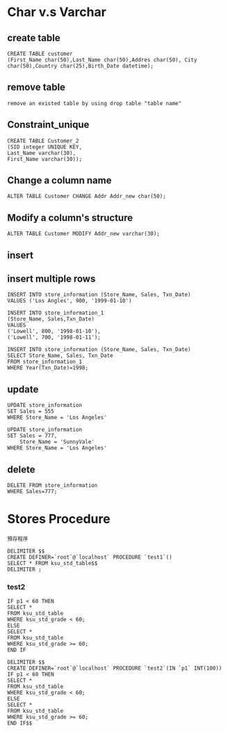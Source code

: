# Char v.s Varchar
## create table
```
CREATE TABLE customer
(First_Name char(50),Last_Name char(50),Addres char(50), City char(50),Country char(25),Birth_Date datetime);
```
## remove table
```
remove an existed table by using drop table "table name"
```
## Constraint_unique
```
CREATE TABLE Customer_2
(SID integer UNIQUE KEY,
Last_Name varchar(30),
First_Name varchar(30));
```
## Change a column name
```
ALTER TABLE Customer CHANGE Addr Addr_new char(50);
```
## Modify a column's structure
```
ALTER TABLE Customer MODIFY Addr_new varchar(30);
```
## insert 
## insert multiple rows
```
INSERT INTO store_information (Store_Name, Sales, Txn_Date)
VALUES ('Los Angles', 900, '1999-01-10')
```
```
INSERT INTO store_information_1
(Store_Name, Sales,Txn_Date)
VALUES
('Lowell', 800, '1998-01-10'),
('Lowell', 700, '1998-01-11');
```
```
INSERT INTO store_information (Store_Name, Sales, Txn_Date)
SELECT Store_Name, Sales, Txn_Date
FROM store_information_1
WHERE Year(Txn_Date)=1998;
```
## update
```
UPDATE store_information
SET Sales = 555
WHERE Store_Name = 'Los Angeles'
```
```
UPDATE store_information
SET Sales = 777,
	Store_Name = 'SunnyVale'
WHERE Store_Name = 'Los Angeles'
```
## delete
```
DELETE FROM store_information
WHERE Sales=777;
```
# Stores Procedure
```
預存程序

DELIMITER $$
CREATE DEFINER=`root`@`localhost` PROCEDURE `test1`()
SELECT * FROM ksu_std_table$$
DELIMITER ;
```
### test2
```
IF p1 < 60 THEN
SELECT *
FROM ksu_std_table
WHERE ksu_std_grade < 60;
ELSE
SELECT *
FROM ksu_std_table
WHERE ksu_std_grade >= 60;
END IF
```
```
DELIMITER $$
CREATE DEFINER=`root`@`localhost` PROCEDURE `test2`(IN `p1` INT(100))
IF p1 < 60 THEN
SELECT *
FROM ksu_std_table
WHERE ksu_std_grade < 60;
ELSE
SELECT *
FROM ksu_std_table
WHERE ksu_std_grade >= 60;
END IF$$
```
